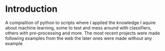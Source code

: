# Introduction
A compialtion of python to scripts where I applied the knowledge I aquire about machine learning, some to test and mess around with classifiers, 
others with pre-processing and more.
The most recent projects were made following examples from the web the later ones were made without any example
